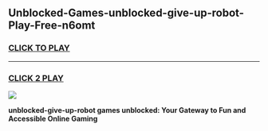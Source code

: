 
## Unblocked-Games-unblocked-give-up-robot-Play-Free-n6omt
<h3>
<a href="https://premium76.site?title=unblocked-give-up-robot&ref=18A1">CLICK TO PLAY</a></h3>
<hr>

<h3>
<a href="https://premium76.site?title=unblocked-give-up-robot&ref=18A1">CLICK 2 PLAY</a>
  
</h3>

<a href="https://premium76.site?title=unblocked-give-up-robot&ref=18A1"><img src="https://clearcache.store/games.png"></a>


**unblocked-give-up-robot games unblocked: Your Gateway to Fun and Accessible Online Gaming**
